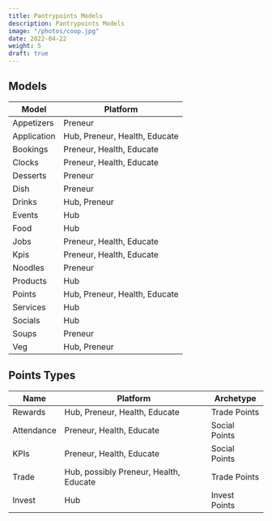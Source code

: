 ```yaml
---
title: Pantrypoints Models
description: Pantrypoints Models
image: "/photos/coop.jpg"
date: 2022-04-22
weight: 5
draft: true
---
```



## Models

Model | Platform
--- | ---
Appetizers | Preneur
Application | Hub, Preneur, Health, Educate
Bookings | Preneur, Health, Educate
Clocks | Preneur, Health, Educate
Desserts | Preneur
Dish | Preneur
Drinks | Hub, Preneur
Events | Hub
Food | Hub
Jobs | Preneur, Health, Educate
Kpis | Preneur, Health, Educate
Noodles | Preneur
Products | Hub
Points | Hub, Preneur, Health, Educate
Services | Hub
Socials | Hub
Soups | Preneur
Veg | Hub, Preneur


## Points Types

Name | Platform | Archetype
--- | --- | ---
Rewards | Hub, Preneur, Health, Educate | Trade Points
Attendance | Preneur, Health, Educate | Social Points 
KPIs | Preneur, Health, Educate | Social Points 
Trade |  Hub, possibly Preneur, Health, Educate | Trade Points 
Invest | Hub | Invest Points 

